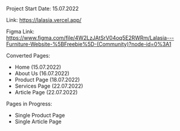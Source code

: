 Project Start Date:
15.07.2022

Link:
https://lalasia.vercel.app/

Figma Link:
https://www.figma.com/file/4W2LzJAtSrV04oq5E2RWRm/Lalasia---Furniture-Website-%5BFreebie%5D-(Community)?node-id=0%3A1

Converted Pages:
- Home (15.07.2022)
- About Us (16.07.2022)
- Product Page (18.07.2022)
- Services Page (22.07.2022)
- Article Page (22.07.2022)

Pages in Progress:

- Single Product Page
- Single Article Page
